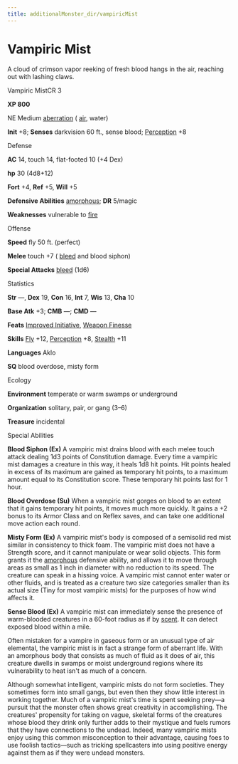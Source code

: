 ```yaml
---
title: additionalMonster_dir/vampiricMist
---
```

# Vampiric Mist

A cloud of crimson vapor reeking of fresh blood hangs in the air, reaching out with lashing claws.

Vampiric MistCR 3

**XP 800**

NE Medium [aberration](monsters/creatureTypes#_aberration) ( [air](monster_dir/creatureTypes#_air-subtype), water)

**Init** +8; **Senses** darkvision 60 ft., sense blood; [Perception](additionalMonsters/../skill_dir/perception#_perception) +8

Defense

**AC** 14, touch 14, flat-footed 10 (+4 Dex)

**hp** 30 (4d8+12)

**Fort** +4, **Ref** +5, **Will** +5

**Defensive Abilities** [amorphous](monsters/universalMonsterRules#_amorphous); **DR** 5/magic

**Weaknesses** vulnerable to [fire](monster_dir/creatureTypes#_fire-subtype)

Offense

**Speed** fly 50 ft. (perfect)

**Melee** touch +7 ( [bleed](monsters/universalMonsterRules#_bleed) and blood siphon)

**Special Attacks** [bleed](monster_dir/universalMonsterRules#_bleed) (1d6)

Statistics

**Str** ­—, **Dex** 19, **Con** 16, **Int** 7, **Wis** 13, **Cha** 10

**Base Atk** +3; **CMB** —; **CMD** —

**Feats** [Improved Initiative](additionalMonsters/../feats#_improved-initiative), [Weapon Finesse](additionalMonster_dir/../feats#_weapon-finesse)

**Skills** [Fly](additionalMonster_dir/../skill_dir/fly#_fly) +12, [Perception](additionalMonsters/../skill_dir/perception#_perception) +8, [Stealth](additionalMonsters/../skill_dir/stealth#_stealth) +11

**Languages** Aklo

**SQ** blood overdose, misty form

Ecology

**Environment** temperate or warm swamps or underground

**Organization** solitary, pair, or gang (3–6)

**Treasure** incidental

Special Abilities

**Blood Siphon (Ex)** A vampiric mist drains blood with each melee touch attack dealing 1d3 points of Constitution damage. Every time a vampiric mist damages a creature in this way, it heals 1d8 hit points. Hit points healed in excess of its maximum are gained as temporary hit points, to a maximum amount equal to its Constitution score. These temporary hit points last for 1 hour.

**Blood Overdose (Su)** When a vampiric mist gorges on blood to an extent that it gains temporary hit points, it moves much more quickly. It gains a +2 bonus to its Armor Class and on Reflex saves, and can take one additional move action each round.

**Misty Form (Ex)** A vampiric mist's body is composed of a semisolid red mist similar in consistency to thick foam. The vampiric mist does not have a Strength score, and it cannot manipulate or wear solid objects. This form grants it the [amorphous](monsters/universalMonsterRules#_amorphous) defensive ability, and allows it to move through areas as small as 1 inch in diameter with no reduction to its speed. The creature can speak in a hissing voice. A vampiric mist cannot enter water or other fluids, and is treated as a creature two size categories smaller than its actual size (Tiny for most vampiric mists) for the purposes of how wind affects it.

**Sense Blood (Ex)** A vampiric mist can immediately sense the presence of warm-blooded creatures in a 60-foot radius as if by [scent](monster_dir/universalMonsterRules#_scent). It can detect exposed blood within a mile.

Often mistaken for a vampire in gaseous form or an unusual type of air elemental, the vampiric mist is in fact a strange form of aberrant life. With an amorphous body that consists as much of fluid as it does of air, this creature dwells in swamps or moist underground regions where its vulnerability to heat isn't as much of a concern.

Although somewhat intelligent, vampiric mists do not form societies. They sometimes form into small gangs, but even then they show little interest in working together. Much of a vampiric mist's time is spent seeking prey—a pursuit that the monster often shows great creativity in accomplishing. The creatures' propensity for taking on vague, skeletal forms of the creatures whose blood they drink only further adds to their mystique and fuels rumors that they have connections to the undead. Indeed, many vampiric mists enjoy using this common misconception to their advantage, causing foes to use foolish tactics—such as tricking spellcasters into using positive energy against them as if they were undead monsters.


